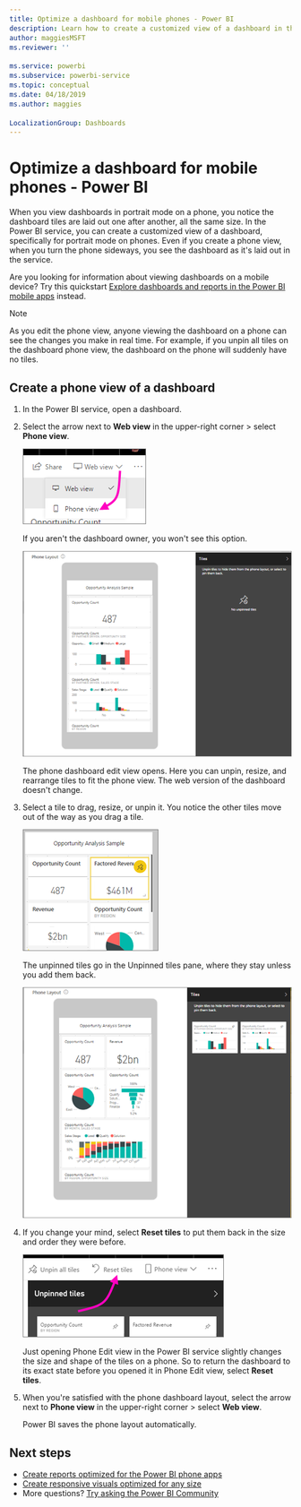 ```yaml
---
title: Optimize a dashboard for mobile phones - Power BI 
description: Learn how to create a customized view of a dashboard in the Power BI service specifically for viewing on mobile phones.
author: maggiesMSFT
ms.reviewer: ''

ms.service: powerbi
ms.subservice: powerbi-service
ms.topic: conceptual
ms.date: 04/18/2019
ms.author: maggies

LocalizationGroup: Dashboards
---
```

# Optimize a dashboard for mobile phones - Power BI 
When you view dashboards in portrait mode on a phone, you notice the dashboard tiles are laid out one after another, all the same size. In the Power BI service, you can create a customized view of a dashboard, specifically for portrait mode on phones. Even if you create a phone view, when you turn the phone sideways, you see the dashboard as it's laid out in the service.

Are you looking for information about viewing dashboards on a mobile device? Try this quickstart [Explore dashboards and reports in the Power BI mobile apps](../consumer/mobile/mobile-apps-quickstart-view-dashboard-report.md) instead.

> [!NOTE]
> As you edit the phone view, anyone viewing the dashboard on a phone can see the changes you make in real time. For example, if you unpin all tiles on the dashboard phone view, the dashboard on the phone will suddenly have no tiles. 
> 
> 

## Create a phone view of a dashboard
1. In the Power BI service, open a dashboard.
2. Select the arrow next to **Web view** in the upper-right corner > select **Phone view**.

    ![](media/service-create-dashboard-mobile-phone-view/power-bi-service-phone-view-dashboard.png)

    If you aren't the dashboard owner, you won't see this option.

    ![](media/service-create-dashboard-mobile-phone-view/power-bi-mobile-edit-phone-view-canvas.png)

    The phone dashboard edit view opens. Here you can unpin, resize, and rearrange tiles to fit the phone view. The web version of the dashboard doesn't change.


1. Select a tile to drag, resize, or unpin it. You notice the other tiles move out of the way as you drag a tile.
   
    ![](media/service-create-dashboard-mobile-phone-view/power-bi-unpin-tile-phone-dashboard.png)
   
    The unpinned tiles go in the Unpinned tiles pane, where they stay unless you add them back.
   
    ![](media/service-create-dashboard-mobile-phone-view/power-bi-mobile-edit-phone-view-post-edit.png)
2. If you change your mind, select **Reset tiles**  to put them back in the size and order they were before.
   
    ![](media/service-create-dashboard-mobile-phone-view/power-bi-service-phone-view-reset-tiles.png)
   
    Just opening Phone Edit view in the Power BI service slightly changes the size and shape of the tiles on a phone. So to return the dashboard to its exact state before you opened it in Phone Edit view, select **Reset tiles**.
3. When you're satisfied with the phone dashboard layout, select the arrow next to **Phone view** in the upper-right corner > select **Web view**.
   
    Power BI saves the phone layout automatically.

## Next steps
* [Create reports optimized for the Power BI phone apps](desktop-create-phone-report.md)
* [Create responsive visuals optimized for any size](../visuals/desktop-create-responsive-visuals.md)
* More questions? [Try asking the Power BI Community](https://community.powerbi.com/)
